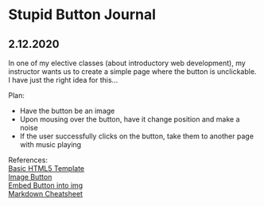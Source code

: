 # Stupid Button Journal

## 2.12.2020
In one of my elective classes (about introductory web development), my instructor wants us to create a simple page where the button is unclickable. I have just the right idea for this... 

Plan:  
- Have the button be an image
- Upon mousing over the button, have it change position and make a noise
- If the user successfully clicks on the button, take them to another page with music playing


References:  
[Basic HTML5 Template](https://www.sitepoint.com/a-basic-html5-template/)  
[Image Button](https://www.w3schools.com/tags/tryit.asp?filename=tryhtml_input_alt)  
[Embed Button into img](https://stackoverflow.com/questions/8683528/embed-image-in-a-button-element)  
[Markdown Cheatsheet](https://github.com/adam-p/markdown-here/wiki/Markdown-Cheatsheet)
